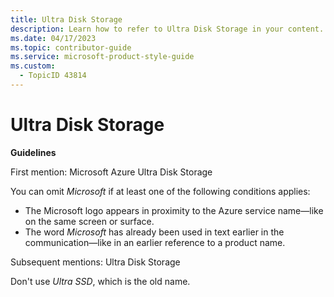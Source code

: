 ```yaml
---
title: Ultra Disk Storage
description: Learn how to refer to Ultra Disk Storage in your content.
ms.date: 04/17/2023
ms.topic: contributor-guide
ms.service: microsoft-product-style-guide
ms.custom:
  - TopicID 43814
---
```



# Ultra Disk Storage

**Guidelines**

First mention: Microsoft Azure Ultra Disk Storage

You can omit *Microsoft* if at least one of the following conditions applies:

- The Microsoft logo appears in proximity to the Azure service name—like on the same screen or surface.
- The word *Microsoft* has already been used in text earlier in the communication—like in an earlier reference to a product name.

Subsequent mentions: Ultra Disk Storage

Don't use *Ultra SSD*, which is the old name.

